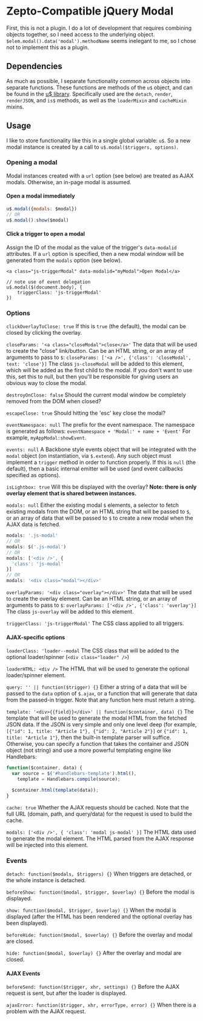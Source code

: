 # Zepto-Compatible jQuery Modal

First, this is not a plugin. I do a lot of development that requires combining objects together, so I need access to the underlying object.
`$elem.modal().data('modal').methodName` seems inelegant to me, so I chose not to implement this as a plugin.

## Dependencies
As much as possible, I separate functionality common across objects into separate functions. These functions are methods of the `u$` object, and can be found in the [u$ library](https://github.com/mwistrand/zepto-jquery-utilities). Specifically used are the `detach`, `render`, `renderJSON`, and `is$` methods, as well as the `loaderMixin` and `cacheMixin` mixins. 

## Usage
I like to store functionality like this in a single global variable: `u$`. So a new modal instance is created by a call to `u$.modal($triggers, options)`.

### Opening a modal
Modal instances created with a `url` option (see below) are treated as AJAX modals. Otherwise, an in-page modal is assumed.

#### Open a modal immediately

```javascript
u$.modal({modals: $modal})
// OR
u$.modal().show($modal)
```
#### Click a trigger to open a modal
Assign the ID of the modal as the value of the trigger's `data-modalid` attributes. If a `url` option is specified, then a new modal window will be generated from the `modals` option (see below).

```
<a class="js-triggerModal" data-modalid="myModal">Open Modal</a>

// note use of event delegation
u$.modal($(document.body), {
	triggerClass: 'js-triggerModal'
})
```

### Options
`clickOverlayToClose: true`
If this is `true` (the default), the modal can be closed by clicking the overlay.

`closeParams: '<a class="closeModal">close</a>'`
The data that will be used to create the "close" link/button. Can be an HTML string, or an array of arguments to pass to `$`:
`closeParams: ['<a />', {'class': 'closeModal', text: 'close'}]`
The class `js-closeModal` will be added to this element, which will be added as the first child to the modal. If you don't want to use this, set this to null, but then you'll be responsible for giving users an obvious way to close the modal.

`destroyOnClose: false`
Should the current modal window be completely removed from the DOM when closed?

`escapeClose: true`
Should hitting the 'esc' key close the modal?

`eventNamespace: null`
The prefix for the event namespace. The namespace is generated as follows:
`eventNamespace + 'Modal:' + name + 'Event'`
For example, `myAppModal:showEvent`.
    
`events: null`
A Backbone style events object that will be integrated with the `modal` object (on instantiation, via `$.extend`). Any such object must implement a `trigger` method in order to function properly. If this is `null` (the default), then a basic internal emitter will be used (and event callbacks specified as options).

`isLightbox: true`
Will this be displayed with the overlay? **Note: there is only overlay element that is shared between instances.**

`modals: null`
Either the existing modal `$` elements, a selector to fetch existing modals from the DOM, or an HTML string that will be passed to `$`, or an array of data that will be passed to `$` to create a new modal when the AJAX data is fetched.

```javascript
modals: '.js-modal'
// OR
modals: $('.js-modal')
// OR
modals: ['<div />', {
  'class': 'js-modal'
}]
// OR
modals: '<div class="modal"></div>'
```

`overlayParams: '<div class="overlay"></div>'`
The data that will be used to create the overlay element. Can be an HTML string, or an array of arguments to pass to `$`:
`overlayParams: ['<div />', {'class': 'overlay'}]`
The class `js-overlay` will be added to this element.

`triggerClass: 'js-triggerModal'`
The CSS class applied to all triggers.

#### AJAX-specific options
`loaderClass: 'loader--modal`
The CSS class that will be added to the optional loader/spinner (`<div class="loader" />`)

`loaderHTML: <div />`
The HTML that will be used to generate the optional loader/spinner element.

`query: '' || function($trigger) {}`
Either a string of a data that will be passed to the `data` option of `$.ajax`, or a function that will generate that data from the passed-in
trigger. Note that any function here must return a string.

`template: '<div>{{field}}</div>' || function($container, data) {}`
The template that will be used to generate the modal HTML from the fetched JSON data. If the JSON is very simple and only one level deep (for example, `[{"id": 1, title: "Article 1"}, {"id": 2, "Article 2"}]` or `{"id": 1, title: "Article 1"}`, then the built-in template parser will suffice. Otherwise, you can specify a function that takes the container and JSON object (not string) and use a more powerful templating engine like Handlebars:

```javascript
function($container, data) {
  var source = $('#handlebars-template').html(),
    template = Handlebars.compile(source);

  $container.html(template(data));
}
```

`cache: true`
Whether the AJAX requests should be cached. Note that the full URL (domain, path, and query/data) for the request is used to build the cache.

`modals: ['<div />', {
  'class': 'modal js-modal'
}]`
The HTML data used to generate the modal element. The HTML parsed from the AJAX response will be injected into this element.

### Events
`detach: function($modals, $triggers) {}`
When triggers are detached, or the whole instance is detached.

`beforeShow: function($modal, $trigger, $overlay) {}`
Before the modal is displayed.

`show: function($modal, $trigger, $overlay) {}`
When the modal is displayed (after the HTML has been rendered and the optional overlay has been displayed).

`beforeHide: function($modal, $overlay) {}`
Before the overlay and modal are closed.

`hide: function($modal, $overlay) {}`
After the overlay and modal are closed.

#### AJAX Events
`beforeSend: function($trigger, xhr, settings) {}`
Before the AJAX request is sent, but after the loader is displayed.

`ajaxError: function($trigger, xhr, errorType, error) {}`
When there is a problem with the AJAX request.